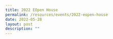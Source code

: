 ```yaml
---
title: 2022 EOpen House
permalink: /resources/events/2022-eopen-house
date: 2022-05-28
layout: post
description: ""
---
```

